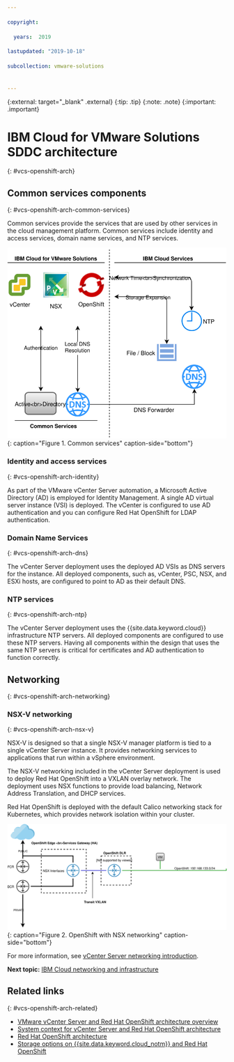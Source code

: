 ```yaml
---

copyright:

  years:  2019

lastupdated: "2019-10-18"

subcollection: vmware-solutions


---
```


{:external: target="_blank" .external}
{:tip: .tip}
{:note: .note}
{:important: .important}

# IBM Cloud for VMware Solutions SDDC architecture
{: #vcs-openshift-arch}

## Common services components
{: #vcs-openshift-arch-common-services}

Common services provide the services that are used by other services in the cloud management platform. Common services include identity and access services, domain name services, and NTP services.

![Common services](../../images/openshift-commonservices.svg){: caption="Figure 1. Common services" caption-side="bottom"}

### Identity and access services
{: #vcs-openshift-arch-identity}

As part of the VMware vCenter Server automation, a Microsoft Active Directory (AD) is employed for Identity Management. A single AD virtual server instance (VSI) is deployed. The vCenter is configured to use AD authentication and you can configure Red Hat OpenShift for LDAP authentication.

### Domain Name Services
{: #vcs-openshift-arch-dns}

The vCenter Server deployment uses the deployed AD VSIs as DNS servers for the instance. All deployed components, such as, vCenter, PSC, NSX, and ESXi hosts, are configured to point to AD as their default DNS.

### NTP services
{: #vcs-openshift-arch-ntp}

The vCenter Server deployment uses the {{site.data.keyword.cloud}} infrastructure NTP servers. All deployed components are configured to use these NTP servers. Having all components within the design that uses the same NTP servers is critical for certificates and AD authentication to function correctly.

## Networking
{: #vcs-openshift-arch-networking}

### NSX-V networking
{: #vcs-openshift-arch-nsx-v}

NSX-V is designed so that a single NSX-V manager platform is tied to a single vCenter Server instance. It provides networking services to applications that run within a vSphere environment.

The NSX-V networking included in the vCenter Server deployment is used to deploy Red Hat OpenShift into a VXLAN overlay network. The deployment uses NSX functions to provide load balancing, Network Address Translation, and DHCP services.

Red Hat OpenShift is deployed with the default Calico networking stack for Kubernetes, which provides network isolation within your cluster.

![OpenShift with NSX networking](../../images/openshift-nsxv-networking.svg){: caption="Figure 2. OpenShift with NSX networking" caption-side="bottom"}

For more information, see [vCenter Server networking introduction](/docs/services/vmwaresolutions/archiref/vcsnsxt?topic=vmware-solutions-vcsnsxt-intro).

**Next topic:** [IBM Cloud networking and infrastructure](/docs/services/vmwaresolutions?topic=vmware-solutions-vcs-openshift-sddc-infra)

## Related links
{: #vcs-openshift-arch-related}

* [VMware vCenter Server and Red Hat OpenShift architecture overview](/docs/services/vmwaresolutions?topic=vmware-solutions-vcs-openshift-intro)
* [System context for vCenter Server and Red Hat OpenShift architecture](/docs/services/vmwaresolutions?topic=vmware-solutions-vcs-openshift-syscontext)
* [Red Hat OpenShift architecture](/docs/services/vmwaresolutions?topic=vmware-solutions-vcs-openshift-redhat-arch)
* [Storage options on {{site.data.keyword.cloud_notm}} and Red Hat OpenShift](/docs/services/vmwaresolutions?topic=vmware-solutions-vcs-openshift-storage)
